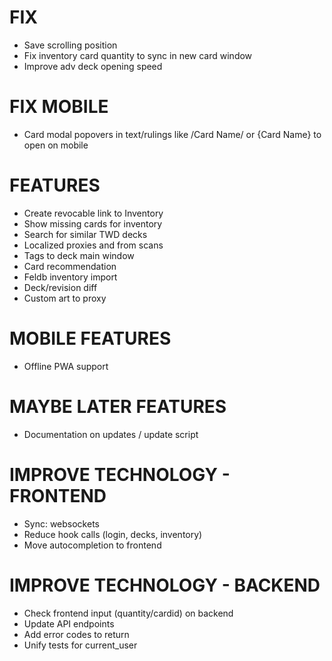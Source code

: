 # FIX
* Save scrolling position
* Fix inventory card quantity to sync in new card window
* Improve adv deck opening speed

# FIX MOBILE
* Card modal popovers in text/rulings like /Card Name/ or {Card Name} to open on mobile

# FEATURES
* Create revocable link to Inventory
* Show missing cards for inventory
* Search for similar TWD decks
* Localized proxies and from scans
* Tags to deck main window
* Card recommendation
* Feldb inventory import
* Deck/revision diff
* Custom art to proxy

# MOBILE FEATURES
* Offline PWA support

# MAYBE LATER FEATURES
* Documentation on updates / update script

# IMPROVE TECHNOLOGY - FRONTEND
* Sync: websockets
* Reduce hook calls (login, decks, inventory)
* Move autocompletion to frontend

# IMPROVE TECHNOLOGY - BACKEND
* Check frontend input (quantity/cardid) on backend
* Update API endpoints
* Add error codes to return
* Unify tests for current_user
